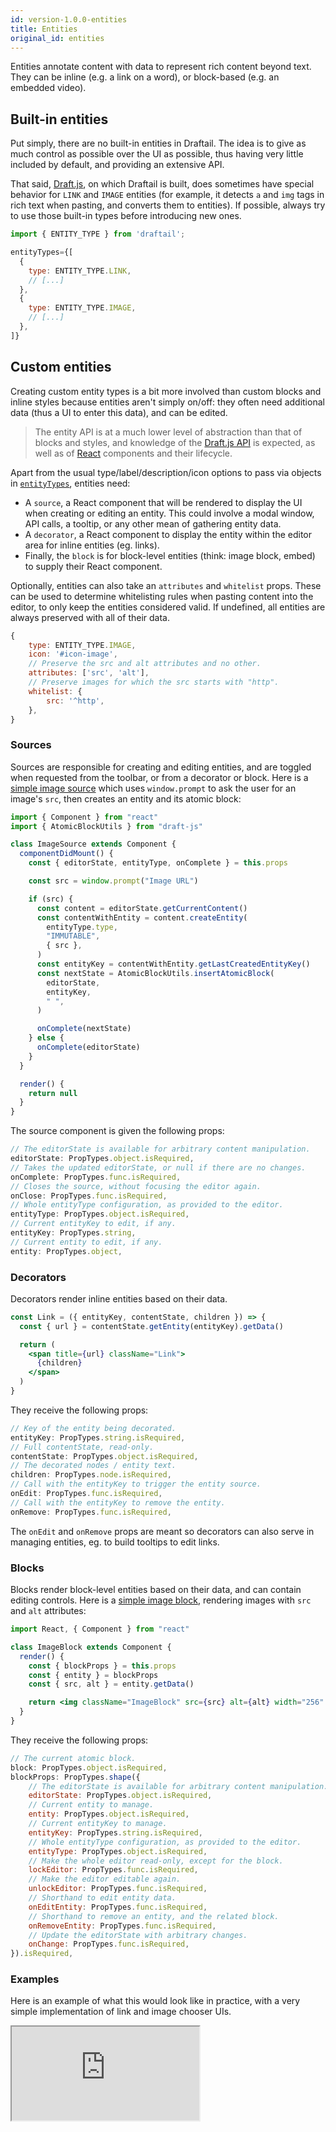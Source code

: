 ```yaml
---
id: version-1.0.0-entities
title: Entities
original_id: entities
---
```


Entities annotate content with data to represent rich content beyond text. They can be inline (e.g. a link on a word), or block-based (e.g. an embedded video).

## Built-in entities

Put simply, there are no built-in entities in Draftail. The idea is to give as much control as possible over the UI as possible, thus having very little included by default, and providing an extensive API.

That said, [Draft.js](https://draftjs.org), on which Draftail is built, does sometimes have special behavior for `LINK` and `IMAGE` entities (for example, it detects `a` and `img` tags in rich text when pasting, and converts them to entities). If possible, always try to use those built-in types before introducing new ones.

```jsx
import { ENTITY_TYPE } from 'draftail';

entityTypes={[
  {
    type: ENTITY_TYPE.LINK,
    // [...]
  },
  {
    type: ENTITY_TYPE.IMAGE,
    // [...]
  },
]}
```

## Custom entities

Creating custom entity types is a bit more involved than custom blocks and inline styles because entities aren't simply on/off: they often need additional data (thus a UI to enter this data), and can be edited.

> The entity API is at a much lower level of abstraction than that of blocks and styles, and knowledge of the [Draft.js API](https://draftjs.org/docs/overview.html#content) is expected, as well as of [React](https://reactjs.org/) components and their lifecycle.

Apart from the usual type/label/description/icon options to pass via objects in [`entityTypes`](API.md#entities-docs-entities), entities need:

- A `source`, a React component that will be rendered to display the UI when creating or editing an entity. This could involve a modal window, API calls, a tooltip, or any other mean of gathering entity data.
- A `decorator`, a React component to display the entity within the editor area for inline entities (eg. links).
- Finally, the `block` is for block-level entities (think: image block, embed) to supply their React component.

Optionally, entities can also take an `attributes` and `whitelist` props. These can be used to determine whitelisting rules when pasting content into the editor, to only keep the entities considered valid. If undefined, all entities are always preserved with all of their data.

```jsx
{
    type: ENTITY_TYPE.IMAGE,
    icon: '#icon-image',
    // Preserve the src and alt attributes and no other.
    attributes: ['src', 'alt'],
    // Preserve images for which the src starts with "http".
    whitelist: {
        src: '^http',
    },
}
```

### Sources

Sources are responsible for creating and editing entities, and are toggled when requested from the toolbar, or from a decorator or block. Here is a [simple image source](https://github.com/thibaudcolas/draftail-playground/blob/master/src/entities/ImageSource.js) which uses `window.prompt` to ask the user for an image's `src`, then creates an entity and its atomic block:

```js
import { Component } from "react"
import { AtomicBlockUtils } from "draft-js"

class ImageSource extends Component {
  componentDidMount() {
    const { editorState, entityType, onComplete } = this.props

    const src = window.prompt("Image URL")

    if (src) {
      const content = editorState.getCurrentContent()
      const contentWithEntity = content.createEntity(
        entityType.type,
        "IMMUTABLE",
        { src },
      )
      const entityKey = contentWithEntity.getLastCreatedEntityKey()
      const nextState = AtomicBlockUtils.insertAtomicBlock(
        editorState,
        entityKey,
        " ",
      )

      onComplete(nextState)
    } else {
      onComplete(editorState)
    }
  }

  render() {
    return null
  }
}
```

The source component is given the following props:

```jsx
// The editorState is available for arbitrary content manipulation.
editorState: PropTypes.object.isRequired,
// Takes the updated editorState, or null if there are no changes.
onComplete: PropTypes.func.isRequired,
// Closes the source, without focusing the editor again.
onClose: PropTypes.func.isRequired,
// Whole entityType configuration, as provided to the editor.
entityType: PropTypes.object.isRequired,
// Current entityKey to edit, if any.
entityKey: PropTypes.string,
// Current entity to edit, if any.
entity: PropTypes.object,
```

### Decorators

Decorators render inline entities based on their data.

```jsx
const Link = ({ entityKey, contentState, children }) => {
  const { url } = contentState.getEntity(entityKey).getData()

  return (
    <span title={url} className="Link">
      {children}
    </span>
  )
}
```

They receive the following props:

```jsx
// Key of the entity being decorated.
entityKey: PropTypes.string.isRequired,
// Full contentState, read-only.
contentState: PropTypes.object.isRequired,
// The decorated nodes / entity text.
children: PropTypes.node.isRequired,
// Call with the entityKey to trigger the entity source.
onEdit: PropTypes.func.isRequired,
// Call with the entityKey to remove the entity.
onRemove: PropTypes.func.isRequired,
```

The `onEdit` and `onRemove` props are meant so decorators can also serve in managing entities, eg. to build tooltips to edit links.

### Blocks

Blocks render block-level entities based on their data, and can contain editing controls. Here is a [simple image block](https://github.com/thibaudcolas/draftail-playground/blob/master/src/entities/ImageBlock.js), rendering images with `src` and `alt` attributes:

```jsx
import React, { Component } from "react"

class ImageBlock extends Component {
  render() {
    const { blockProps } = this.props
    const { entity } = blockProps
    const { src, alt } = entity.getData()

    return <img className="ImageBlock" src={src} alt={alt} width="256" />
  }
}
```

They receive the following props:

```jsx
// The current atomic block.
block: PropTypes.object.isRequired,
blockProps: PropTypes.shape({
    // The editorState is available for arbitrary content manipulation.
    editorState: PropTypes.object.isRequired,
    // Current entity to manage.
    entity: PropTypes.object.isRequired,
    // Current entityKey to manage.
    entityKey: PropTypes.string.isRequired,
    // Whole entityType configuration, as provided to the editor.
    entityType: PropTypes.object.isRequired,
    // Make the whole editor read-only, except for the block.
    lockEditor: PropTypes.func.isRequired,
    // Make the editor editable again.
    unlockEditor: PropTypes.func.isRequired,
    // Shorthand to edit entity data.
    onEditEntity: PropTypes.func.isRequired,
    // Shorthand to remove an entity, and the related block.
    onRemoveEntity: PropTypes.func.isRequired,
    // Update the editorState with arbitrary changes.
    onChange: PropTypes.func.isRequired,
}).isRequired,
```

### Examples

Here is an example of what this would look like in practice, with a very simple implementation of link and image chooser UIs.

<iframe src="https://demo.draftail.org/storybook/iframe.html?selectedKind=Docs&selectedStory=Entities" class="iframe iframe--docs-400"></iframe>
